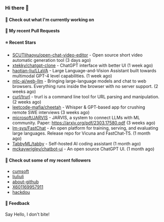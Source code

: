 ### Hi there 👋

#### 👷 Check out what I'm currently working on

#### 🔨 My recent Pull Requests


#### ⭐ Recent Stars

- [SCUTlihaoyu/open-chat-video-editor](https://github.com/SCUTlihaoyu/open-chat-video-editor) - Open source short video automatic generation tool (3 days ago)
- [xtekky/chatgpt-clone](https://github.com/xtekky/chatgpt-clone) - ChatGPT interface with better UI  (1 week ago)
- [haotian-liu/LLaVA](https://github.com/haotian-liu/LLaVA) - Large Language-and-Vision Assistant built towards multimodal GPT-4 level capabilities. (1 week ago)
- [mlc-ai/web-llm](https://github.com/mlc-ai/web-llm) - Bringing large-language models and chat to web browsers. Everything runs inside the browser with no server support. (2 weeks ago)
- [curl/trurl](https://github.com/curl/trurl) - trurl is a command line tool for URL parsing and manipulation. (2 weeks ago)
- [leetcode-mafia/cheetah](https://github.com/leetcode-mafia/cheetah) - Whisper &amp; GPT-based app for crushing remote SWE interviews (3 weeks ago)
- [microsoft/JARVIS](https://github.com/microsoft/JARVIS) - JARVIS, a system to connect LLMs with ML community. Paper: https://arxiv.org/pdf/2303.17580.pdf (3 weeks ago)
- [lm-sys/FastChat](https://github.com/lm-sys/FastChat) - An open platform for training, serving, and evaluating large languages. Release repo for Vicuna and FastChat-T5. (1 month ago)
- [TabbyML/tabby](https://github.com/TabbyML/tabby) - Self-hosted AI coding assistant (1 month ago)
- [mckaywrigley/chatbot-ui](https://github.com/mckaywrigley/chatbot-ui) - An open source ChatGPT UI. (1 month ago)

#### 👯 Check out some of my recent followers

- [cumsoft](https://github.com/cumsoft)
- [liuliuli](https://github.com/liuliuli)
- [about-github](https://github.com/about-github)
- [X601169957911](https://github.com/X601169957911)
- [hackdou](https://github.com/hackdou)

#### 💬 Feedback

Say Hello, I don't bite!